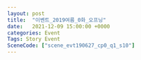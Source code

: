 ```yaml
---
layout: post
title:  "이벤트_2019여름_0화_오프닝"
date:   2021-12-09 15:00:00 +0000
categories: Event
Tags: Story Event
SceneCode: ["scene_evt190627_cp0_q1_s10"]
---
```

